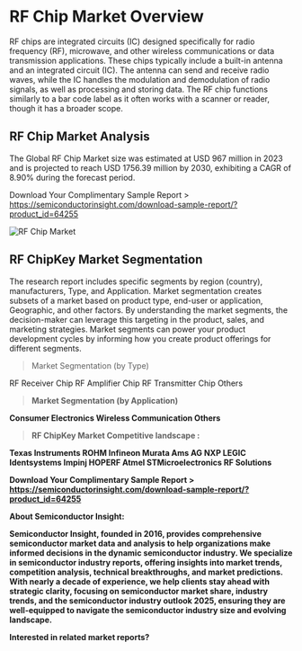 <H1>RF Chip Market Overview</H1>

RF chips are integrated circuits (IC) designed specifically for radio frequency (RF), microwave, and other wireless communications or data transmission applications. These chips typically include a built-in antenna and an integrated circuit (IC). The antenna can send and receive radio waves, while the IC handles the modulation and demodulation of radio signals, as well as processing and storing data. The RF chip functions similarly to a bar code label as it often works with a scanner or reader, though it has a broader scope.

<H2>RF Chip Market Analysis</H2>

The Global RF Chip Market size was estimated at USD 967 million in 2023 and is projected to reach USD 1756.39 million by 2030, exhibiting a CAGR of 8.90% during the forecast period.

Download Your Complimentary Sample Report > https://semiconductorinsight.com/download-sample-report/?product_id=64255

![RF Chip Market](https://semiconductorinsight.com/wp-content/uploads/2025/01/rf-chip-market-678f4beae945c.webp)

<H2>RF ChipKey Market Segmentation</H2>

The research report includes specific segments by region (country), manufacturers, Type, and Application. Market segmentation creates subsets of a market based on product type, end-user or application, Geographic, and other factors. By understanding the market segments, the decision-maker can leverage this targeting in the product, sales, and marketing strategies. Market segments can power your product development cycles by informing how you create product offerings for different segments.

>Market Segmentation (by Type)

RF Receiver Chip
RF Amplifier Chip
RF Transmitter Chip
Others

> <b>Market Segmentation (by Application)<b>

Consumer Electronics
Wireless Communication
Others

>RF ChipKey Market Competitive landscape :

Texas Instruments
ROHM
Infineon
Murata
Ams AG
NXP
LEGIC Identsystems
Impinj
HOPERF
Atmel
STMicroelectronics
RF Solutions

Download Your Complimentary Sample Report > https://semiconductorinsight.com/download-sample-report/?product_id=64255

About Semiconductor Insight:

Semiconductor Insight, founded in 2016, provides comprehensive semiconductor market data and analysis to help organizations make informed decisions in the dynamic semiconductor industry. We specialize in semiconductor industry reports, offering insights into market trends, competition analysis, technical breakthroughs, and market predictions. With nearly a decade of experience, we help clients stay ahead with strategic clarity, focusing on semiconductor market share, industry trends, and the semiconductor industry outlook 2025, ensuring they are well-equipped to navigate the semiconductor industry size and evolving landscape.  

Interested in related market reports? 
